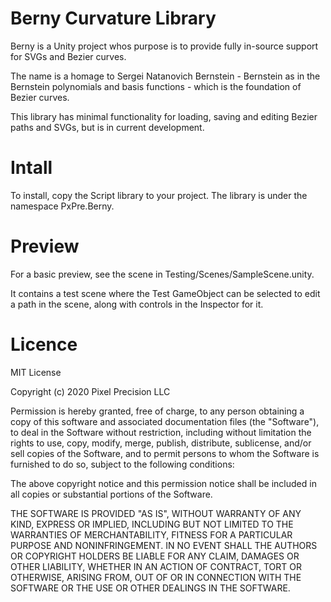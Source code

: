 # Berny Curvature Library

Berny is a Unity project whos purpose is to provide fully in-source support for 
SVGs and Bezier curves.

The name is a homage to Sergei Natanovich Bernstein - Bernstein as in the
Bernstein polynomials and basis functions - which is the foundation of
Bezier curves.

This library has minimal functionality for loading, saving and editing Bezier
paths and SVGs, but is in current development.

# Intall
To install, copy the Script library to your project. The library is under
the namespace PxPre.Berny.

# Preview
For a basic preview, see the scene in Testing/Scenes/SampleScene.unity.

It contains a test scene where the Test GameObject can be selected to 
edit a path in the scene, along with controls in the Inspector for it.

# Licence
MIT License

Copyright (c) 2020 Pixel Precision LLC

Permission is hereby granted, free of charge, to any person obtaining a copy
of this software and associated documentation files (the "Software"), to deal
in the Software without restriction, including without limitation the rights
to use, copy, modify, merge, publish, distribute, sublicense, and/or sell
copies of the Software, and to permit persons to whom the Software is
furnished to do so, subject to the following conditions:

The above copyright notice and this permission notice shall be included in all
copies or substantial portions of the Software.

THE SOFTWARE IS PROVIDED "AS IS", WITHOUT WARRANTY OF ANY KIND, EXPRESS OR
IMPLIED, INCLUDING BUT NOT LIMITED TO THE WARRANTIES OF MERCHANTABILITY,
FITNESS FOR A PARTICULAR PURPOSE AND NONINFRINGEMENT. IN NO EVENT SHALL THE
AUTHORS OR COPYRIGHT HOLDERS BE LIABLE FOR ANY CLAIM, DAMAGES OR OTHER
LIABILITY, WHETHER IN AN ACTION OF CONTRACT, TORT OR OTHERWISE, ARISING FROM,
OUT OF OR IN CONNECTION WITH THE SOFTWARE OR THE USE OR OTHER DEALINGS IN THE
SOFTWARE.